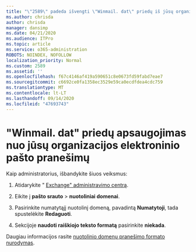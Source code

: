 ```yaml
---
title: "\"2589\" padeda išvengti \"Winmail. dat\" priedų iš jūsų organizacijos elektroninio pašto pranešimų"
ms.author: chrisda
author: chrisda
manager: dansimp
ms.date: 04/21/2020
ms.audience: ITPro
ms.topic: article
ms.service: o365-administration
ROBOTS: NOINDEX, NOFOLLOW
localization_priority: Normal
ms.custom: 2589
ms.assetid: ''
ms.openlocfilehash: f67c4146af419a590651c8e0673fd59fabd7eae7
ms.sourcegitcommit: c6692ce0fa1358ec3529e59ca0ecdfdea4cdc759
ms.translationtype: MT
ms.contentlocale: lt-LT
ms.lasthandoff: 09/14/2020
ms.locfileid: "47693743"
---
```

# <a name="help-prevent-winmaildat-attachments-in-email-messages-from-your-organization"></a>"Winmail. dat" priedų apsaugojimas nuo jūsų organizacijos elektroninio pašto pranešimų

Kaip administratorius, išbandykite šiuos veiksmus:

1. Atidarykite " [Exchange" administravimo centrą](https://outlook.office365.com/ecp/).

2. Eikite į **pašto srauto**  >  **nuotoliniai domenai**.

3. Pasirinkite numatytąjį nuotolinį domeną, pavadintą **Numatytoji**, tada spustelėkite **Redaguoti**.

4. Sekcijoje **naudoti raiškiojo teksto formatą** pasirinkite **niekada**.

Daugiau informacijos rasite [nuotolinio domenų pranešimo formato nurodymas](https://docs.microsoft.com/Exchange/mail-flow-best-practices/remote-domains/remote-domains#specifying-message-format).
